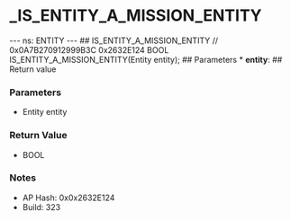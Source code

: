 # _IS_ENTITY_A_MISSION_ENTITY

--- ns: ENTITY --- ## IS_ENTITY_A_MISSION_ENTITY  // 0x0A7B270912999B3C 0x2632E124 BOOL IS_ENTITY_A_MISSION_ENTITY(Entity entity);   ## Parameters * **entity**:  ## Return value

### Parameters
* Entity entity

### Return Value
* BOOL

### Notes
* AP Hash: 0x0x2632E124
* Build: 323

